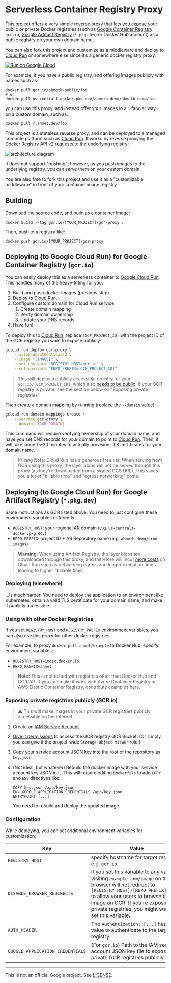 # Serverless Container Registry Proxy

This project offers a very simple reverse proxy that lets you expose your public
or private Docker registries (such as [Google Container
Registry](https://cloud.google.com/container-registry) `gcr.io`, [Google
Artifact Registry](https://cloud.google.com/artifact-registry) (`*.pkg.dev`) or
Docker Hub account) as a public registry on your own domain name.

You can also fork this project and customize as a middleware and deploy to
[Cloud Run][run] or somewhere else since it’s a generic docker registry proxy.

[![Run on Google Cloud](https://storage.googleapis.com/cloudrun/button.png)](https://console.cloud.google.com/cloudshell/editor?shellonly=true&cloudshell_image=gcr.io/cloudrun/button&cloudshell_git_repo=https://github.com/pachama/infra-artifact-registry-proxy)

For example, if you have a public registry, and offering images publicly with
names such as:

    docker pull gcr.io/ahmetb-public/foo
    # or
    docker pull us-central1-docker.pkg.dev/ahmetb-demo/ahmetb-demo/foo

you can use this proxy, and instead offer your images in a ✨fancier way✨ on a
custom domain, such as:

    docker pull r.ahmet.dev/foo

This project is a stateless reverse proxy, and can be deployed to a managed
compute platform such as [Cloud Run][run]. It works by reverse proxying the
[Docker Registry API v2](https://docs.docker.com/registry/spec/api/) requests
to the underlying registry:

![architecture diagram](./docs/img/diagram.svg)

It does not support "pushing"; however, as you push images to the underlying
registry, you can serve them on your custom domain.

You are also free to fork this project and use it as a "customizable middleware"
in front of your container image registry.

## Building

Download the source code, and build as a container image:

    docker build --tag gcr.io/[YOUR_PROJECT]/gcr-proxy .

Then, push to a registry like:

    docker push gcr.io/[YOUR_PROJECT]/gcr-proxy

## Deploying (to Google Cloud Run) for Google Container Registry (`gcr.io`)

You can easily deploy this as a serverless container to [Google Cloud Run][run].
This handles many of the heavy-lifting for you.

1. Build and push docker images (previous step)
1. Deploy to [Cloud Run][run].
1. Configure custom domain for Cloud Run service.
   1. Create domain mapping
   1. Verify domain ownership
   1. Update your DNS records
1. Have fun!

To deploy this to [Cloud Run][run], replace `[GCP_PROJECT_ID]` with the project
ID of the GCR registry you want to expose publicly:

```sh
gcloud run deploy gcr-proxy \
    --allow-unauthenticated \
    --image "[IMAGE]" \
    --set-env-vars "REGISTRY_HOST=gcr.io" \
    --set-env-vars "REPO_PREFIX=[GCP_PROJECT_ID]"
```

> This will deploy a publicly accessible registry for your
> `gcr.io/[GCP_PROJECT_ID]`, which also [needs to be
> public](https://cloud.google.com/container-registry/docs/access-control#public).
> If your GCR registry is private, see the section below on "Exposing private
> registries".

Then create a domain mapping by running (replace the `--domain` value):

```sh
gcloud run domain-mappings create \
    --service gcr-proxy \
    --domain [YOUR_DOMAIN]
```

This command will require verifying ownership of your domain name, and have you
set DNS records for your domain to point to [Cloud Run][run]. Then, it will take
some 15-20 minutes to actually provision TLS certificates for your domain name.

> Pricing Note: Cloud Run has a generous free tier. When serving from GCR using
> this proxy, the layer blobs will not be served through this proxy (as they're
> downloaded from a signed GCS URL). This saves you a lot of "billable time" and
> "egress networking" costs.

## Deploying (to Google Cloud Run) for Google Artifact Registry (`*.pkg.dev`)

Same instructions as GCR listed above. You need to just configure these
environment variables differently:

- `REGISTRY_HOST`: your regional AR domain (e.g. `us-central1-docker.pkg.dev`)
- `REPO_PREFIX`: project ID + AR Repository name (e.g.
  `ahmetb-demo/prod-images`)

> **Warning:** When using Artifact Registry, the layer blobs are downloaded
> through this proxy, and therefore will incur [more
> costs](https://cloud.google.com/run/pricing) on Cloud Run such as networking
> egress and longer execution times leading to higher "billable time".

### Deploying (elsewhere)

...is much harder. You need to deploy the application to an environment like
Kubernetes, obtain a valid TLS certificate for your domain name, and make it
publicly accessible.

### Using with other Docker Registries

If you set `REGISTRY_HOST` and `REGISTRY_PREFIX` environment variables, you can
also use this proxy for other docker registries.

For example, to proxy `docker pull ahmet/example` to Docker Hub, specify
environment variables:

- `REGISTRY_HOST=index.docker.io`
- `REPO_PREFIX=ahmet`

> **Note:** This is not tested with registries other than Docker Hub and GCR/AR.
> If you can make it work with Azure Container Registry or AWS Elastic Container
> Registry, contribute examples here.

### Exposing private registries publicly (GCR.io)

> ⚠️ This will make images in your private GCR registries publicly accessible on
> the internet.

1.  Create an [IAM Service
    Account](https://cloud.google.com/iam/docs/creating-managing-service-accounts#creating_a_service_account).

1.  [Give it
    permissions](https://cloud.google.com/container-registry/docs/access-control)
    to access the GCR registry GCS Bucket. (Or simply, you can give it the
    project-wide `Storage Object Viewer` role.)

1.  Copy your service account JSON key into the root of the repository as
    `key.json`.

1.  (Not ideal, but whatever) Rebuild the docker image with your service account
    key JSON in it. This will require editing `Dockerfile` to add `COPY` and
    `ENV` directives like:

        COPY key.json /app/key.json
        ENV GOOGLE_APPLICATION_CREDENTIALS /app/key.json
        ENTRYPOINT [...]

    You need to rebuild and deploy the updated image.

### Configuration

While deploying, you can set additional environment variables for customization:

| Key                              | Value                                                                                                                                                                                                                                                                      |
| -------------------------------- | -------------------------------------------------------------------------------------------------------------------------------------------------------------------------------------------------------------------------------------------------------------------------- |
| `REGISTRY_HOST`                  | specify hostname for target registry, e.g. `gcr.io`.                                                                                                                                                                                                                       |
| `DISABLE_BROWSER_REDIRECTS`      | if you set this variable to any value, visiting `example.com/image` on this browser will not redirect to `[REGISTRY_HOST]/[REPO_PREFIX]/image` to allow your users to browse the image on GCR. If you're exposing private registries, you might want to set this variable. |
| `AUTH_HEADER`                    | The `Authentication: [...]` header’s value to authenticate to the target registry                                                                                                                                                                                          |
| `GOOGLE_APPLICATION_CREDENTIALS` | (For `gcr.io`) Path to the IAM service account JSON key file to expose the private GCR registries publicly.                                                                                                                                                                |

---

This is not an official Google project. See [LICENSE](./LICENSE).

[run]: https://cloud.google.com/run
